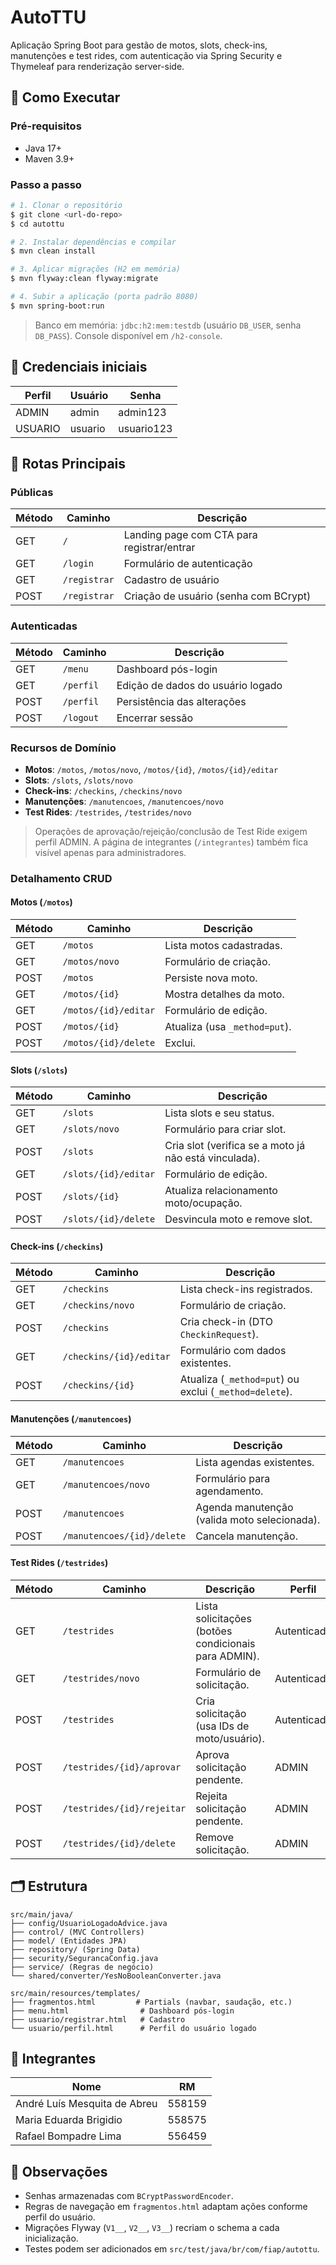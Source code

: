 # AutoTTU

Aplicação Spring Boot para gestão de motos, slots, check-ins, manutenções e test rides, com autenticação via Spring Security e Thymeleaf para renderização server-side.

## 🚀 Como Executar

### Pré-requisitos

- Java 17+
- Maven 3.9+

### Passo a passo

```bash
# 1. Clonar o repositório
$ git clone <url-do-repo>
$ cd autottu

# 2. Instalar dependências e compilar
$ mvn clean install

# 3. Aplicar migrações (H2 em memória)
$ mvn flyway:clean flyway:migrate

# 4. Subir a aplicação (porta padrão 8080)
$ mvn spring-boot:run
```

> Banco em memória: `jdbc:h2:mem:testdb` (usuário `DB_USER`, senha `DB_PASS`). Console disponível em `/h2-console`.

## 🔐 Credenciais iniciais

| Perfil  | Usuário | Senha      |
| ------- | ------- | ---------- |
| ADMIN   | admin   | admin123   |
| USUARIO | usuario | usuario123 |

## 🧭 Rotas Principais

### Públicas

| Método | Caminho      | Descrição                                  |
| ------ | ------------ | ------------------------------------------ |
| GET    | `/`          | Landing page com CTA para registrar/entrar |
| GET    | `/login`     | Formulário de autenticação                 |
| GET    | `/registrar` | Cadastro de usuário                        |
| POST   | `/registrar` | Criação de usuário (senha com BCrypt)      |

### Autenticadas

| Método | Caminho   | Descrição                         |
| ------ | --------- | --------------------------------- |
| GET    | `/menu`   | Dashboard pós-login               |
| GET    | `/perfil` | Edição de dados do usuário logado |
| POST   | `/perfil` | Persistência das alterações       |
| POST   | `/logout` | Encerrar sessão                   |

### Recursos de Domínio

- **Motos**: `/motos`, `/motos/novo`, `/motos/{id}`, `/motos/{id}/editar`
- **Slots**: `/slots`, `/slots/novo`
- **Check-ins**: `/checkins`, `/checkins/novo`
- **Manutenções**: `/manutencoes`, `/manutencoes/novo`
- **Test Rides**: `/testrides`, `/testrides/novo`

> Operações de aprovação/rejeição/conclusão de Test Ride exigem perfil ADMIN.
> A página de integrantes (`/integrantes`) também fica visível apenas para administradores.

### Detalhamento CRUD

#### Motos (`/motos`)

| Método | Caminho              | Descrição                     |
| ------ | -------------------- | ----------------------------- |
| GET    | `/motos`             | Lista motos cadastradas.      |
| GET    | `/motos/novo`        | Formulário de criação.        |
| POST   | `/motos`             | Persiste nova moto.           |
| GET    | `/motos/{id}`        | Mostra detalhes da moto.      |
| GET    | `/motos/{id}/editar` | Formulário de edição.         |
| POST   | `/motos/{id}`        | Atualiza (usa `_method=put`). |
| POST   | `/motos/{id}/delete` | Exclui.                       |

#### Slots (`/slots`)

| Método | Caminho              | Descrição                                             |
| ------ | -------------------- | ----------------------------------------------------- |
| GET    | `/slots`             | Lista slots e seu status.                             |
| GET    | `/slots/novo`        | Formulário para criar slot.                           |
| POST   | `/slots`             | Cria slot (verifica se a moto já não está vinculada). |
| GET    | `/slots/{id}/editar` | Formulário de edição.                                 |
| POST   | `/slots/{id}`        | Atualiza relacionamento moto/ocupação.                |
| POST   | `/slots/{id}/delete` | Desvincula moto e remove slot.                        |

#### Check-ins (`/checkins`)

| Método | Caminho                 | Descrição                                              |
| ------ | ----------------------- | ------------------------------------------------------ |
| GET    | `/checkins`             | Lista check-ins registrados.                           |
| GET    | `/checkins/novo`        | Formulário de criação.                                 |
| POST   | `/checkins`             | Cria check-in (DTO `CheckinRequest`).                  |
| GET    | `/checkins/{id}/editar` | Formulário com dados existentes.                       |
| POST   | `/checkins/{id}`        | Atualiza (`_method=put`) ou exclui (`_method=delete`). |

#### Manutenções (`/manutencoes`)

| Método | Caminho                    | Descrição                                    |
| ------ | -------------------------- | -------------------------------------------- |
| GET    | `/manutencoes`             | Lista agendas existentes.                    |
| GET    | `/manutencoes/novo`        | Formulário para agendamento.                 |
| POST   | `/manutencoes`             | Agenda manutenção (valida moto selecionada). |
| POST   | `/manutencoes/{id}/delete` | Cancela manutenção.                          |

#### Test Rides (`/testrides`)

| Método | Caminho                    | Descrição                                            | Perfil      |
| ------ | -------------------------- | ---------------------------------------------------- | ----------- |
| GET    | `/testrides`               | Lista solicitações (botões condicionais para ADMIN). | Autenticado |
| GET    | `/testrides/novo`          | Formulário de solicitação.                           | Autenticado |
| POST   | `/testrides`               | Cria solicitação (usa IDs de moto/usuário).          | Autenticado |
| POST   | `/testrides/{id}/aprovar`  | Aprova solicitação pendente.                         | ADMIN       |
| POST   | `/testrides/{id}/rejeitar` | Rejeita solicitação pendente.                        | ADMIN       |
| POST   | `/testrides/{id}/delete`   | Remove solicitação.                                  | ADMIN       |

## 🗂 Estrutura

```
src/main/java/
├── config/UsuarioLogadoAdvice.java
├── control/ (MVC Controllers)
├── model/ (Entidades JPA)
├── repository/ (Spring Data)
├── security/SegurancaConfig.java
├── service/ (Regras de negócio)
└── shared/converter/YesNoBooleanConverter.java

src/main/resources/templates/
├── fragmentos.html         # Partials (navbar, saudação, etc.)
├── menu.html                # Dashboard pós-login
├── usuario/registrar.html   # Cadastro
└── usuario/perfil.html      # Perfil do usuário logado
```

## 👥 Integrantes

| Nome                         | RM     |
| ---------------------------- | ------ |
| André Luís Mesquita de Abreu | 558159 |
| Maria Eduarda Brigidio       | 558575 |
| Rafael Bompadre Lima         | 556459 |

## 📌 Observações

- Senhas armazenadas com `BCryptPasswordEncoder`.
- Regras de navegação em `fragmentos.html` adaptam ações conforme perfil do usuário.
- Migrações Flyway (`V1__`, `V2__`, `V3__`) recriam o schema a cada inicialização.
- Testes podem ser adicionados em `src/test/java/br/com/fiap/autottu`.
